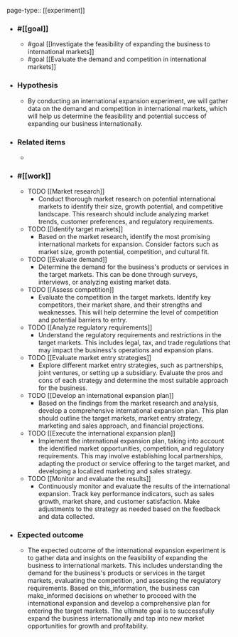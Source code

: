 page-type:: [[experiment]]



  - ### #[[goal]]
    - #goal [[Investigate the feasibility of expanding the business to international markets]]
    - #goal [[Evaluate the demand and competition in international markets]]
  - ### Hypothesis
    - By conducting an international expansion experiment, we will gather data on the demand and competition in international markets, which will help us determine the feasibility and potential success of expanding our business internationally.
  - ### Related items
    - 
  - ### #[[work]]
    - TODO [[Market research]]
      - Conduct thorough market research on potential international markets to identify their size, growth potential, and competitive landscape. This research should include analyzing market trends, customer preferences, and regulatory requirements.
    - TODO [[Identify target markets]]
      - Based on the market research, identify the most promising international markets for expansion. Consider factors such as market size, growth potential, competition, and cultural fit.
    - TODO [[Evaluate demand]]
      - Determine the demand for the business's products or services in the target markets. This can be done through surveys, interviews, or analyzing existing market data.
    - TODO [[Assess competition]]
      - Evaluate the competition in the target markets. Identify key competitors, their market share, and their strengths and weaknesses. This will help determine the level of competition and potential barriers to entry.
    - TODO [[Analyze regulatory requirements]]
      - Understand the regulatory requirements and restrictions in the target markets. This includes legal, tax, and trade regulations that may impact the business's operations and expansion plans.
    - TODO [[Evaluate market entry strategies]]
      - Explore different market entry strategies, such as partnerships, joint ventures, or setting up a subsidiary. Evaluate the pros and cons of each strategy and determine the most suitable approach for the business.
    - TODO [[Develop an international expansion plan]]
      - Based on the findings from the market research and analysis, develop a comprehensive international expansion plan. This plan should outline the target markets, market entry strategy, marketing and sales approach, and financial projections.
    - TODO [[Execute the international expansion plan]]
      - Implement the international expansion plan, taking into account the identified market opportunities, competition, and regulatory requirements. This may involve establishing local partnerships, adapting the product or service offering to the target market, and developing a localized marketing and sales strategy.
    - TODO [[Monitor and evaluate the results]]
      - Continuously monitor and evaluate the results of the international expansion. Track key performance indicators, such as sales growth, market share, and customer satisfaction. Make adjustments to the strategy as needed based on the feedback and data collected.
  - ### Expected outcome
    - The expected outcome of the international expansion experiment is to gather data and insights on the feasibility of expanding the business to international markets. This includes understanding the demand for the business's products or services in the target markets, evaluating the competition, and assessing the regulatory requirements. Based on this_information, the business can make_informed decisions on whether to proceed with the international expansion and develop a comprehensive plan for entering the target markets. The ultimate goal is to successfully expand the business internationally and tap into new market opportunities for growth and profitability.

